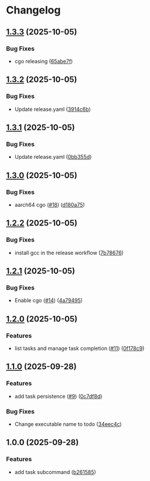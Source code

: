 # Changelog

## [1.3.3](https://github.com/ake3mio/go-todo-cli/compare/v1.3.2...v1.3.3) (2025-10-05)


### Bug Fixes

* cgo releasing ([65abe7f](https://github.com/ake3mio/go-todo-cli/commit/65abe7fa4814b2c211d7f7ce00323add39197827))

## [1.3.2](https://github.com/ake3mio/go-todo-cli/compare/v1.3.1...v1.3.2) (2025-10-05)


### Bug Fixes

* Update release.yaml ([3914c6b](https://github.com/ake3mio/go-todo-cli/commit/3914c6bf705bb87f3f818d57705d09a16446d5bc))

## [1.3.1](https://github.com/ake3mio/go-todo-cli/compare/v1.3.0...v1.3.1) (2025-10-05)


### Bug Fixes

* Update release.yaml ([0bb355d](https://github.com/ake3mio/go-todo-cli/commit/0bb355df5fe2bc0cdeaa8796ad2d29c8a242ab7e))

## [1.3.0](https://github.com/ake3mio/go-todo-cli/compare/v1.2.3...v1.3.0) (2025-10-05)


### Bug Fixes

* aarch64 cgo ([#18](https://github.com/ake3mio/go-todo-cli/issues/18)) ([d180a75](https://github.com/ake3mio/go-todo-cli/commit/d180a7535fea541171df9bbbf00aecaf057fbfff))


## [1.2.2](https://github.com/ake3mio/go-todo-cli/compare/v1.2.1...v1.2.2) (2025-10-05)


### Bug Fixes

* install gcc in the release workflow ([7b78676](https://github.com/ake3mio/go-todo-cli/commit/7b786765f122b86b9f3eabdcb8dfe79c77bf138a))

## [1.2.1](https://github.com/ake3mio/go-todo-cli/compare/v1.2.0...v1.2.1) (2025-10-05)


### Bug Fixes

* Enable cgo ([#14](https://github.com/ake3mio/go-todo-cli/issues/14)) ([4a79495](https://github.com/ake3mio/go-todo-cli/commit/4a7949574e1d4e445ac0c8de6b52506ffd62147c))

## [1.2.0](https://github.com/ake3mio/go-todo-cli/compare/v1.1.0...v1.2.0) (2025-10-05)


### Features

* list tasks and manage task completion ([#11](https://github.com/ake3mio/go-todo-cli/issues/11)) ([0f178c9](https://github.com/ake3mio/go-todo-cli/commit/0f178c90a16ea0e46a42b69b7785494b98eb98ee))

## [1.1.0](https://github.com/ake3mio/go-todo-cli/compare/v1.0.0...v1.1.0) (2025-09-28)


### Features

* add task persistence ([#9](https://github.com/ake3mio/go-todo-cli/issues/9)) ([0c7df8d](https://github.com/ake3mio/go-todo-cli/commit/0c7df8d7462267c4c053cde250ad9768de3e663a))


### Bug Fixes

* Change executable name to todo ([34eec4c](https://github.com/ake3mio/go-todo-cli/commit/34eec4c42fe438a6b86cad9e5611646817a84a31))

## 1.0.0 (2025-09-28)


### Features

* add task subcommand ([b261585](https://github.com/ake3mio/go-todo-cli/commit/b261585bff1f61a69a72475148da27b409db60c2))
